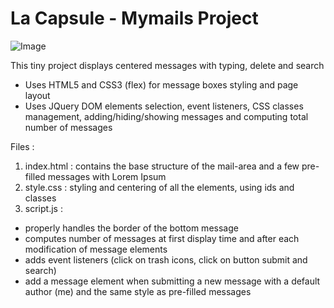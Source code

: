# La Capsule - Mymails Project

![Image](https://res.cloudinary.com/delfhqsem/image/upload/v1643119029/github/mymails/mymails-6_obsnjg.png)

This tiny project displays centered messages with typing, delete and search
* Uses HTML5 and CSS3 (flex) for message boxes styling and page layout
* Uses JQuery DOM elements selection, event listeners, CSS classes management, adding/hiding/showing messages and computing total number of messages

Files : 
1. index.html : contains the base structure of the mail-area and a few pre-filled messages with Lorem Ipsum
2. style.css  : styling and centering of all the elements, using ids and classes
3. script.js  : 
* properly handles the border of the bottom message
* computes number of messages at first display time and after each modification of message elements
* adds event listeners (click on trash icons, click on button submit and search)
* add a message element when submitting a new message with a default author (me) and the same style as pre-filled messages
